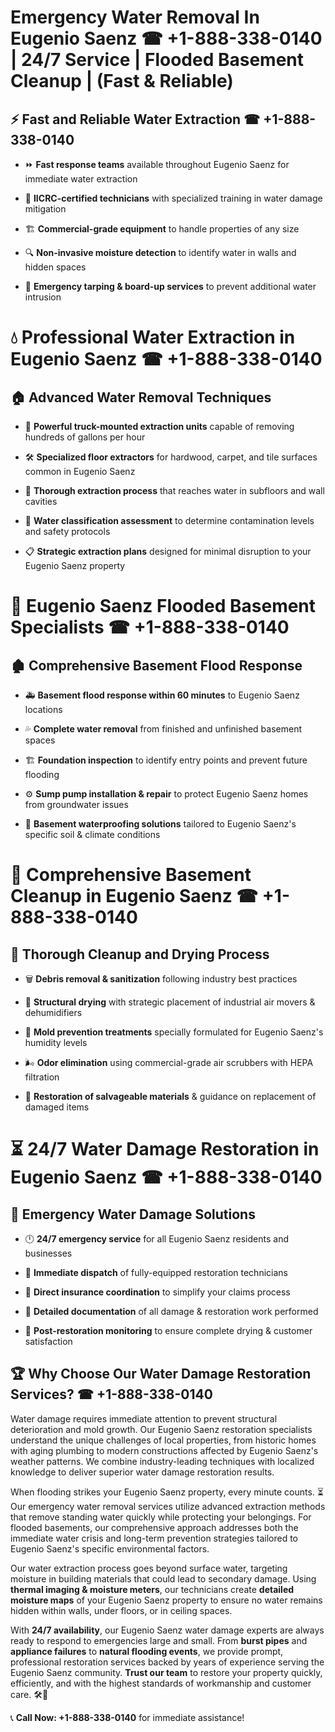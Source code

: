 # Emergency Water Removal In Eugenio Saenz ☎ +1-888-338-0140 | 24/7 Service | Flooded Basement Cleanup | (Fast & Reliable)  

## ⚡ Fast and Reliable Water Extraction ☎ +1-888-338-0140  
- ⏩ **Fast response teams** available throughout Eugenio Saenz for immediate water extraction  
- 🏅 **IICRC-certified technicians** with specialized training in water damage mitigation  
- 🏗️ **Commercial-grade equipment** to handle properties of any size  
- 🔍 **Non-invasive moisture detection** to identify water in walls and hidden spaces  
- 🛑 **Emergency tarping & board-up services** to prevent additional water intrusion  

# 💧 Professional Water Extraction in Eugenio Saenz ☎ +1-888-338-0140  

## 🏠 Advanced Water Removal Techniques  
- 🚛 **Powerful truck-mounted extraction units** capable of removing hundreds of gallons per hour  
- 🛠️ **Specialized floor extractors** for hardwood, carpet, and tile surfaces common in Eugenio Saenz  
- 📏 **Thorough extraction process** that reaches water in subfloors and wall cavities  
- 🧪 **Water classification assessment** to determine contamination levels and safety protocols  
- 📋 **Strategic extraction plans** designed for minimal disruption to your Eugenio Saenz property  

# 🌊 Eugenio Saenz Flooded Basement Specialists ☎ +1-888-338-0140  

## 🏚️ Comprehensive Basement Flood Response  
- 🚑 **Basement flood response within 60 minutes** to Eugenio Saenz locations  
- 💦 **Complete water removal** from finished and unfinished basement spaces  
- 🏗️ **Foundation inspection** to identify entry points and prevent future flooding  
- ⚙️ **Sump pump installation & repair** to protect Eugenio Saenz homes from groundwater issues  
- 🌱 **Basement waterproofing solutions** tailored to Eugenio Saenz's specific soil & climate conditions  

# 🧹 Comprehensive Basement Cleanup in Eugenio Saenz ☎ +1-888-338-0140  

## 🔄 Thorough Cleanup and Drying Process  
- 🗑️ **Debris removal & sanitization** following industry best practices  
- 💨 **Structural drying** with strategic placement of industrial air movers & dehumidifiers  
- 🦠 **Mold prevention treatments** specially formulated for Eugenio Saenz's humidity levels  
- 🌬️ **Odor elimination** using commercial-grade air scrubbers with HEPA filtration  
- 🔧 **Restoration of salvageable materials** & guidance on replacement of damaged items  

# ⏳ 24/7 Water Damage Restoration in Eugenio Saenz ☎ +1-888-338-0140  

## 🚀 Emergency Water Damage Solutions  
- 🕛 **24/7 emergency service** for all Eugenio Saenz residents and businesses  
- 🚒 **Immediate dispatch** of fully-equipped restoration technicians  
- 🏦 **Direct insurance coordination** to simplify your claims process  
- 📜 **Detailed documentation** of all damage & restoration work performed  
- 🔎 **Post-restoration monitoring** to ensure complete drying & customer satisfaction  

## 🏆 Why Choose Our Water Damage Restoration Services? ☎ +1-888-338-0140  
Water damage requires immediate attention to prevent structural deterioration and mold growth. Our Eugenio Saenz restoration specialists understand the unique challenges of local properties, from historic homes with aging plumbing to modern constructions affected by Eugenio Saenz's weather patterns. We combine industry-leading techniques with localized knowledge to deliver superior water damage restoration results.  

When flooding strikes your Eugenio Saenz property, every minute counts. ⏳ Our emergency water removal services utilize advanced extraction methods that remove standing water quickly while protecting your belongings. For flooded basements, our comprehensive approach addresses both the immediate water crisis and long-term prevention strategies tailored to Eugenio Saenz's specific environmental factors.  

Our water extraction process goes beyond surface water, targeting moisture in building materials that could lead to secondary damage. Using **thermal imaging & moisture meters**, our technicians create **detailed moisture maps** of your Eugenio Saenz property to ensure no water remains hidden within walls, under floors, or in ceiling spaces.  

With **24/7 availability**, our Eugenio Saenz water damage experts are always ready to respond to emergencies large and small. From **burst pipes** and **appliance failures** to **natural flooding events**, we provide prompt, professional restoration services backed by years of experience serving the Eugenio Saenz community. **Trust our team** to restore your property quickly, efficiently, and with the highest standards of workmanship and customer care. 🛠️💪  

📞 **Call Now: +1-888-338-0140** for immediate assistance!
